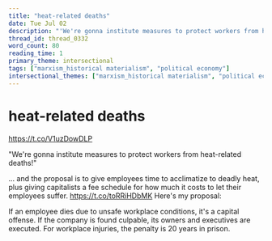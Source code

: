 ```yaml
---
title: "heat-related deaths"
date: Tue Jul 02
description: "'We're gonna institute measures to protect workers from heat-related deaths!' ... and the proposal is to give employees time to acclimatize to deadly heat,..."
thread_id: thread_0332
word_count: 80
reading_time: 1
primary_theme: intersectional
tags: ["marxism_historical materialism", "political economy"]
intersectional_themes: ["marxism_historical materialism", "political economy"]
---
```


# heat-related deaths

https://t.co/V1uzDowDLP

"We're gonna institute measures to protect workers from heat-related deaths!"

... and the proposal is to give employees time to acclimatize to deadly heat, plus giving capitalists a fee schedule for how much it costs to let their employees suffer. https://t.co/toRRiHDbMK Here's my proposal:

If an employee dies due to unsafe workplace conditions, it's a capital offense. If the company is found culpable, its owners and executives are executed. For workplace injuries, the penalty is 20 years in prison.